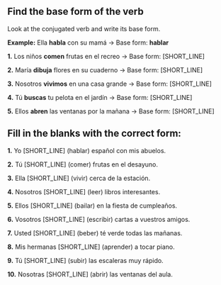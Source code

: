 ## Find the base form of the verb

Look at the conjugated verb and write its base form.

**Example:** Ella **habla** con su mamá → Base form: **hablar**

**1.** Los niños **comen** frutas en el recreo → Base form: [SHORT_LINE]

**2.** María **dibuja** flores en su cuaderno → Base form: [SHORT_LINE]

**3.** Nosotros **vivimos** en una casa grande → Base form: [SHORT_LINE]

**4.** Tú **buscas** tu pelota en el jardín → Base form: [SHORT_LINE]

**5.** Ellos **abren** las ventanas por la mañana → Base form: [SHORT_LINE]

## Fill in the blanks with the correct form:

**1.** Yo [SHORT_LINE] (hablar) español con mis abuelos.

**2.** Tú [SHORT_LINE] (comer) frutas en el desayuno.

**3.** Ella [SHORT_LINE] (vivir) cerca de la estación.

**4.** Nosotros [SHORT_LINE] (leer) libros interesantes.

**5.** Ellos [SHORT_LINE] (bailar) en la fiesta de cumpleaños.

**6.** Vosotros [SHORT_LINE] (escribir) cartas a vuestros amigos.

**7.** Usted [SHORT_LINE] (beber) té verde todas las mañanas.

**8.** Mis hermanas [SHORT_LINE] (aprender) a tocar piano.

**9.** Tú [SHORT_LINE] (subir) las escaleras muy rápido.

**10.** Nosotras [SHORT_LINE] (abrir) las ventanas del aula.